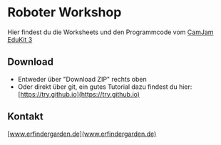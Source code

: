 # Roboter Workshop

Hier findest du die Worksheets und den Programmcode vom [CamJam EduKit 3](http://camjam.me/?page_id=1035)

## Download

* Entweder über "Download ZIP" rechts oben
* Oder direkt über git, ein gutes Tutorial dazu findest du hier: [https://try.github.io](https://try.github.io)

## Kontakt

[www.erfindergarden.de](www.erfindergarden.de)